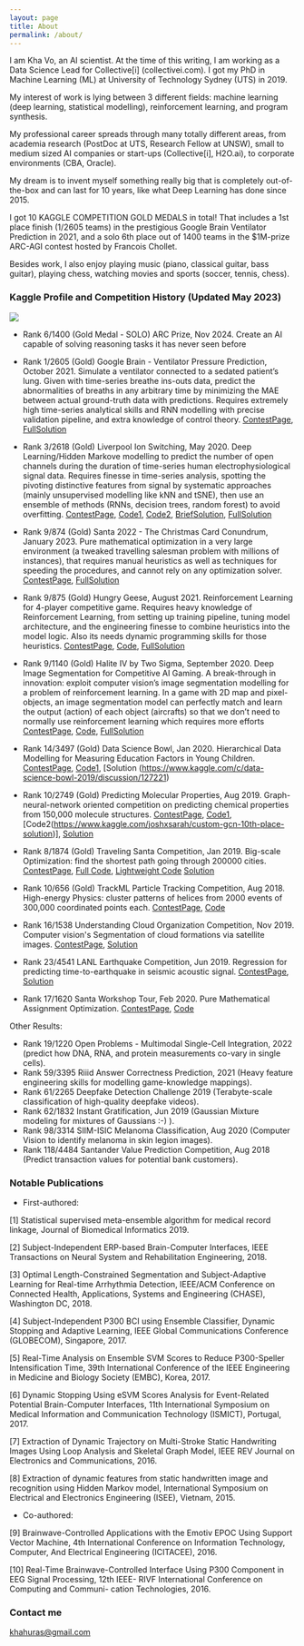 ```yaml
---
layout: page
title: About
permalink: /about/
---
```


I am Kha Vo, an AI scientist. At the time of this writing, I am working as a Data Science Lead for Collective[i] (collectivei.com). I got my PhD in Machine Learning (ML) at University of Technology Sydney (UTS) in 2019. 

My interest of work is lying between 3 different fields: machine learning (deep learning, statistical modelling), reinforcement learning, and program synthesis.

My professional career spreads through many totally different areas, from academia research (PostDoc at UTS, Research Fellow at UNSW), small to medium sized AI companies or start-ups (Collective[i], H2O.ai), to corporate environments (CBA, Oracle).

My dream is to invent myself something really big that is completely out-of-the-box and can last for 10 years, like what Deep Learning has done since 2015.

I got 10 KAGGLE COMPETITION GOLD MEDALS in total! That includes a 1st place finish (1/2605 teams) in the prestigious Google Brain Ventilator Prediction in 2021, and a solo 6th place out of 1400 teams in the $1M-prize ARC-AGI contest hosted by Francois Chollet.

Besides work, I also enjoy playing music (piano, classical guitar, bass guitar), playing chess, watching movies and sports (soccer, tennis, chess).

### Kaggle Profile and Competition History (Updated May 2023)
<div class="imgcap">
<img src="/images/kaggleprofilemay23.png">
</div>

* Rank 6/1400 (Gold Medal - SOLO) ARC Prize, Nov 2024. 
Create an AI capable of solving reasoning tasks it has never seen before


* Rank 1/2605 (Gold) Google Brain - Ventilator Pressure Prediction, October 2021. 
Simulate a ventilator connected to a sedated patient’s lung. Given with time-series breathe ins-outs data, predict the abnormalities of breaths in any arbitrary time by minimizing the MAE between actual ground-truth data with predictions. Requires extremely high time-series analytical skills and RNN modelling with precise validation pipeline, and extra knowledge of control theory.
[ContestPage](https://www.kaggle.com/c/ventilator-pressure-prediction/leaderboard), [FullSolution](https://towardsdatascience.com/winning-the-kaggle-google-brain-ventilator-pressure-prediction-2d4c90d831ec)


* Rank 3/2618 (Gold) Liverpool Ion Switching, May 2020. 
Deep Learning/Hidden Markove modelling to predict the number of open channels during the duration of time-series human electrophysiological signal data. Requires finesse in time-series analysis, spotting the pivoting distinctive features from signal by systematic approaches (mainly unsupervised modelling like kNN and tSNE), then use an ensemble of methods (RNNs, decision trees, random forest) to avoid overfitting.
[ContestPage](https://www.kaggle.com/c/liverpool-ion-switching/leaderboard), [Code1](https://www.kaggle.com/khahuras/1st-place-non-leak-solution), [Code2](https://github.com/GillesVandewiele/Liverpool-Ion-Switching), [BriefSolution](https://www.kaggle.com/c/liverpool-ion-switching/discussion/153734), [FullSolution](https://medium.com/@gillesvandewiele/334fab86fc85)


* Rank 9/874 (Gold) Santa 2022 - The Christmas Card Conundrum, January 2023.
Pure mathematical optimization in a very large environment (a tweaked travelling salesman problem with millions of instances), that requires manual heuristics as well as techniques for speeding the procedures, and cannot rely on any optimization solver.
[ContestPage](https://www.kaggle.com/competitions/santa-2022/leaderboard), [FullSolution](https://www.kaggle.com/competitions/santa-2022/discussion/379150)


* Rank 9/875 (Gold) Hungry Geese, August 2021. 
Reinforcement Learning for 4-player competitive game. Requires heavy knowledge of Reinforcement Learning, from setting up training pipeline, tuning model architecture, and the engineering finesse to combine heuristics into the model logic. Also its needs dynamic programming skills for those heuristics.
[ContestPage](https://www.kaggle.com/c/hungry-geese/leaderboard), [Code](https://github.com/digitalspecialists/hungrygeese), [FullSolution](https://www.kaggle.com/c/hungry-geese/discussion/255931)


* Rank 9/1140 (Gold) Halite IV by Two Sigma, September 2020. 
Deep Image Segmentation for Competitive AI Gaming. A break-through in innovation: exploit computer vision’s image segmentation modelling for a problem of reinforcement learning. In a game with 2D map and pixel-objects, an image segmentation model can perfectly match and learn the output (action) of each object (aircrafts) so that we don’t need to normally use reinforcement learning which requires more efforts
[ContestPage](https://www.kaggle.com/c/halite/leaderboard), [Code](https://github.com/digitalspecialists/halite4), [FullSolution](https://www.kaggle.com/c/halite/discussion/183312)


* Rank 14/3497 (Gold) Data Science Bowl, Jan 2020. Hierarchical Data Modelling for Measuring Education Factors in Young Children.
[ContestPage](https://www.kaggle.com/c/data-science-bowl-2019/leaderboard), [Code1](https://www.kaggle.com/khahuras/bowl-2201-a), [Solution (https://www.kaggle.com/c/data-science-bowl-2019/discussion/127221)


* Rank 10/2749 (Gold) Predicting Molecular Properties, Aug 2019. Graph-neural-network oriented competition on predicting chemical properties from 150,000 molecule structures. 
[ContestPage](https://www.kaggle.com/c/champs-scalar-coupling/leaderboard), [Code1](https://www.kaggle.com/petersk20/schnet-10th-place-solution), [Code2(https://www.kaggle.com/joshxsarah/custom-gcn-10th-place-solution)], [Solution](https://www.kaggle.com/c/champs-scalar-coupling/discussion/106271#latest-613221)


* Rank 8/1874 (Gold) Traveling Santa Competition, Jan 2019. Big-scale Optimization: find the shortest path going through 200000 cities.
[ContestPage](https://www.kaggle.com/c/traveling-santa-2018-prime-paths/overview), [Full Code](https://github.com/voanhkha/Traveling-Santa-2018-Kaggle), [Lightweight Code](https://www.kaggle.com/khahuras/super-fast-cumsum-trick-8th-place-demo-solution) [Solution](https://www.kaggle.com/c/traveling-santa-2018-prime-paths/discussion/77257#latest-459837)


* Rank 10/656 (Gold) TrackML Particle Tracking Competition, Aug 2018. High-energy Physics: cluster patterns of helices from 2000 events of 300,000 coordinated points each.
[ContestPage](https://www.kaggle.com/c/trackml-particle-identification/leaderboard), [Code](https://www.kaggle.com/khahuras/0-53x-clustering-using-hough-features-basic)


* Rank 16/1538 Understanding Cloud Organization Competition, Nov 2019. Computer vision's Segmentation of cloud formations via satellite images. 
[ContestPage](https://www.kaggle.com/c/understanding_cloud_organization/leaderboard), [Solution](https://www.kaggle.com/c/understanding_cloud_organization/discussion/118065#latest-680911)


* Rank 23/4541 LANL Earthquake Competition, Jun 2019. Regression for predicting time-to-earthquake in seismic acoustic signal.
[ContestPage](https://www.kaggle.com/c/LANL-Earthquake-Prediction/leaderboard), [Solution](https://www.kaggle.com/c/LANL-Earthquake-Prediction/discussion/94446#latest-544510)


* Rank 17/1620 Santa Workshop Tour, Feb 2020. Pure Mathematical Assignment Optimization.
[ContestPage](https://www.kaggle.com/c/santa-workshop-tour-2019/leaderboard), [Code](https://github.com/voanhkha/Santa_Workshop_Tour_2019)


Other Results: 
- Rank 19/1220 Open Problems - Multimodal Single-Cell Integration, 2022 (predict how DNA, RNA, and protein measurements co-vary in single cells).
- Rank 59/3395 Riiid Answer Correctness Prediction, 2021 (Heavy feature engineering skills for modelling game-knowledge mappings).
- Rank 61/2265 Deepfake Detection Challenge 2019 (Terabyte-scale classification of high-quality deepfake videos).
- Rank 62/1832 Instant Gratification, Jun 2019 (Gaussian Mixture modeling for mixtures of Gaussians :-) ).
- Rank 98/3314 SIIM-ISIC Melanoma Classification, Aug 2020 (Computer Vision to identify melanoma in skin legion images).
- Rank 118/4484 Santander Value Prediction Competition, Aug 2018 (Predict transaction values for potential bank customers).


### Notable Publications
* First-authored:

[1] Statistical supervised meta-ensemble algorithm for medical record linkage, Journal of Biomedical Informatics 2019.

[2] Subject-Independent ERP-based Brain-Computer Interfaces, IEEE Transactions on Neural System and Rehabilitation Engineering, 2018.

[3] Optimal Length-Constrained Segmentation and Subject-Adaptive Learning for Real-time Arrhythmia Detection, IEEE/ACM Conference on Connected Health, Applications, Systems and Engineering (CHASE), Washington DC, 2018.

[4] Subject-Independent P300 BCI using Ensemble Classifier, Dynamic Stopping and Adaptive Learning, IEEE Global Communications Conference (GLOBECOM), Singapore, 2017.

[5] Real-Time Analysis on Ensemble SVM Scores to Reduce P300-Speller Intensification Time, 39th International Conference of the IEEE Engineering in Medicine and Biology Society (EMBC), Korea, 2017.

[6] Dynamic Stopping Using eSVM Scores Analysis for Event-Related Potential Brain-Computer Interfaces, 11th International Symposium on Medical Information and Communication Technology (ISMICT), Portugal, 2017.

[7] Extraction of Dynamic Trajectory on Multi-Stroke Static Handwriting Images Using Loop Analysis and Skeletal Graph Model, IEEE REV Journal on Electronics and Communications, 2016.

[8] Extraction of dynamic features from static handwritten image and recognition using Hidden Markov model, International Symposium on Electrical and Electronics Engineering (ISEE), Vietnam, 2015.

* Co-authored:

[9] Brainwave-Controlled Applications with the Emotiv EPOC Using Support Vector Machine, 4th International Conference on Information Technology, Computer, And Electrical Engineering (ICITACEE), 2016.

[10] Real-Time Brainwave-Controlled Interface Using P300 Component in EEG Signal Processing, 12th IEEE- RIVF International Conference on Computing and Communi- cation Technologies, 2016.


### Contact me

[khahuras@gmail.com](mailto:khahuras@gmail.com)
